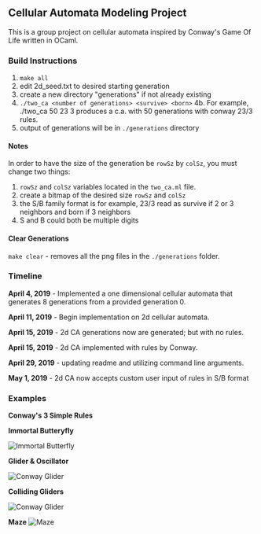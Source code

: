 
## Cellular Automata Modeling Project
This is a group project on cellular automata inspired by Conway's Game Of Life written in OCaml.

### Build Instructions
1. `make all`
2. edit 2d_seed.txt to desired starting generation
3. create a new directory "generations" if not already existing
4. `./two_ca <number of generations> <survive> <born>`
4b. For example, ./two_ca 50 23 3 produces a c.a. with 50 generations with conway 23/3 rules.
5. output of generations will be in `./generations` directory

#### Notes
In order to have the size of the generation be `rowSz` by `colSz`, you must change two things:
1. `rowSz` and `colSz` variables located in the `two_ca.ml` file.
2. create a bitmap of the desired size `rowSz` and `colSz` 
3. the S/B family format is for example, 23/3 read as survive if 2 or 3 neighbors and born if 3 neighbors
4. S and B could both be multiple digits

#### Clear Generations
`make clear` - removes all the png files in the `./generations` folder.


### Timeline

**April 4, 2019** - Implemented a one dimensional cellular automata that generates 8 generations from a provided generation 0. 

**April 11, 2019** - Begin implementation on 2d cellular automata.

**April 15, 2019** - 2d CA generations now are generated; but with no rules.

**April 15, 2019** - 2d CA implemented with rules by Conway.

**April 29, 2019** - updating readme and utilizing command line arguments.

**May 1, 2019** - 2d CA now accepts custom user input of rules in S/B format

### Examples

**Conway's 3 Simple Rules**

**Immortal Butteryfly**

![Immortal Butterfly](https://github.com/ocamlca/Cellular-Automaton-Ocaml/blob/2d-ca/2d-conway.gif?raw=true)


**Glider & Oscillator**

![Conway Glider](https://github.com/ocamlca/Cellular-Automaton-Ocaml/blob/2d-ca/2d-glider.gif?raw=true)


**Colliding Gliders**

![Conway Glider](https://github.com/ocamlca/Cellular-Automaton-Ocaml/blob/2d-ca/exploding_gliders.gif?raw=true)

**Maze**
![Maze](https://github.com/ocamlca/Cellular-Automaton-Ocaml/blob/2d-ca/12345-3.gif?raw=true)


